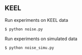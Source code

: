 ## KEEL
Run experiments on KEEL data
```bash
$ python noise.py
```

Run experiments on simulated data
```bash
$ python noise_simu.py
```